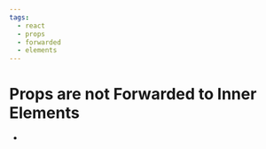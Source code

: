 ```yaml
---
tags:
  - react
  - props
  - forwarded
  - elements
---
```

# Props are not Forwarded to Inner Elements
* 